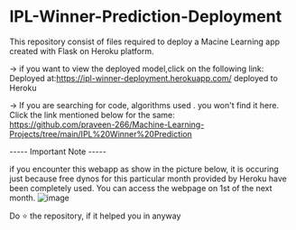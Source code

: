 
# IPL-Winner-Prediction-Deployment         
This repository consist of files required to deploy a Macine Learning app created with Flask on Heroku platform.            

→ if you want to view the deployed model,click on the following link:                 
Deployed at:https://ipl-winner-deployment.herokuapp.com/ deployed to Heroku              

→ If you are searching for code, algorithms used . you won't find it here. Click the link mentioned below for the same:             
https://github.com/praveen-266/Machine-Learning-Projects/tree/main/IPL%20Winner%20Prediction


----- Important Note -----

if you encounter this webapp as show in the picture below, it is occuring just because free dynos for this particular month provided by Heroku have been completely used. You can access the webpage on 1st of the next month. 
![image](https://user-images.githubusercontent.com/71770999/192341287-eae74597-cf43-459d-b003-6404592930b8.png)                    
<!--  -->         

   
          
Do ⭐ the repository, if it helped you in anyway

